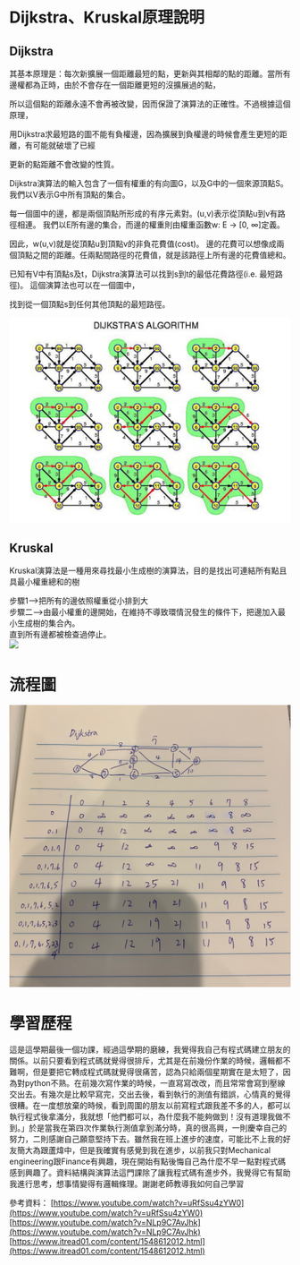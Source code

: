 # Dijkstra、Kruskal原理說明

## Dijkstra

其基本原理是：每次新擴展一個距離最短的點，更新與其相鄰的點的距離。當所有邊權都為正時，由於不會存在一個距離更短的沒擴展過的點，

所以這個點的距離永遠不會再被改變，因而保證了演算法的正確性。不過根據這個原理，

用Dijkstra求最短路的圖不能有負權邊，因為擴展到負權邊的時候會產生更短的距離，有可能就破壞了已經

更新的點距離不會改變的性質。

Dijkstra演算法的輸入包含了一個有權重的有向圖G，以及G中的一個來源頂點S。 我們以V表示G中所有頂點的集合。  

每一個圖中的邊，都是兩個頂點所形成的有序元素對。(u,v)表示從頂點u到v有路徑相連。 我們以E所有邊的集合，而邊的權重則由權重函數w: E → [0, ∞]定義。  

因此，w(u,v)就是從頂點u到頂點v的非負花費值(cost)。 邊的花費可以想像成兩個頂點之間的距離。任兩點間路徑的花費值，就是該路徑上所有邊的花費值總和。   

已知有V中有頂點s及t，Dijkstra演算法可以找到s到t的最低花費路徑(i.e. 最短路徑)。 這個演算法也可以在一個圖中，  

找到從一個頂點s到任何其他頂點的最短路徑。  

![](/images/Dijkstra.png)

## Kruskal
Kruskal演算法是一種用來尋找最小生成樹的演算法，目的是找出可連結所有點且具最小權重總和的樹  

步驟1–>把所有的邊依照權重從小排到大  
步驟二–>由最小權重的邊開始，在維持不導致環情況發生的條件下，把邊加入最小生成樹的集合內。  
直到所有邊都被檢查過停止。  
![](https://i.imgur.com/dXpIrlS.gif)

# 流程圖
![](/images/IMG_1730.jpeg)

# 學習歷程
這是這學期最後一個功課，經過這學期的磨練，我覺得我自己有程式碼建立朋友的關係。以前只要看到程式碼就覺得很排斥，尤其是在前幾份作業的時候，邏輯都不難啊，但是要把它轉成程式碼就覺得很痛苦，認為只給兩個星期實在是太短了，因為對python不熟。在前幾次寫作業的時候，一直寫寫改改，而且常常會寫到壓線交出去。有幾次是比較早寫完，交出去後，看到執行的測值有錯誤，心情真的覺得很糟。在一度想放棄的時候，看到周圍的朋友以前寫程式跟我差不多的人，都可以執行程式後拿滿分，我就想「他們都可以，為什麼我不能夠做到！沒有道理我做不到。」於是當我在第四次作業執行測值拿到滿分時，真的很高興，一則慶幸自己的努力，二則感謝自己願意堅持下去。雖然我在班上進步的速度，可能比不上我的好友簡大為跟蘆煒中，但是我確實有感覺到我在進步，以前我只對Mechanical engineering跟Finance有興趣，現在開始有點後悔自己為什麼不早一點對程式碼感到興趣了。資料結構與演算法這門課除了讓我程式碼有進步外，我覺得它有幫助我進行思考，想事情變得有邏輯條理。謝謝老師教導我如何自己學習

參考資料：
[https://www.youtube.com/watch?v=uRfSsu4zYW0](https://www.youtube.com/watch?v=uRfSsu4zYW0)   
[https://www.youtube.com/watch?v=NLp9C7AvJhk](https://www.youtube.com/watch?v=NLp9C7AvJhk)  
[https://www.itread01.com/content/1548612012.html](https://www.itread01.com/content/1548612012.html)  
 
